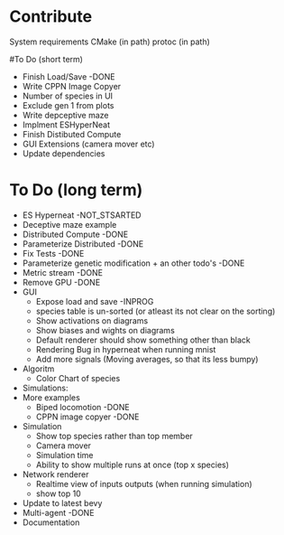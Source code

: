 
# Contribute
System requirements
CMake (in path)
protoc (in path)

#To Do (short term)
- Finish Load/Save  -DONE
- Write CPPN Image Copyer
- Number of species in UI
- Exclude gen 1 from plots
- Write depceptive maze
- Implment ESHyperNeat
- Finish Distibuted Compute 
- GUI Extensions (camera mover etc)
- Update dependencies

# To Do (long term)
- ES Hyperneat -NOT_STSARTED
- Deceptive maze example
- Distributed Compute -DONE
- Parameterize Distributed -DONE
- Fix Tests -DONE
- Parameterize genetic modification + an other todo's -DONE
- Metric stream  -DONE
- Remove GPU -DONE
- GUI 
    - Expose load and save  -INPROG
    - species table is un-sorted (or atleast its not clear on the sorting)
    - Show activations on diagrams
    - Show biases and wights on diagrams
    - Default renderer should show something other than black
    - Rendering Bug in hyperneat when running mnist
  - Add more signals (Moving averages, so that its less bumpy)
- Algoritm
  - Color Chart of species
- Simulations:
- More examples
    - Biped locomotion  -DONE
    - CPPN image copyer -DONE
- Simulation
  - Show top species rather than top member
  - Camera mover
  - Simulation time
  - Ability to show multiple runs at once (top x species)
- Network renderer
  - Realtime view of inputs outputs (when running simulation)
  - show top 10
- Update to latest bevy
- Multi-agent -DONE
- Documentation
